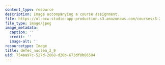 ```yaml
---
content_type: resource
description: Image accompanying a course assignment.
file: https://ol-ocw-studio-app-production.s3.amazonaws.com/courses/3-22-mechanical-behavior-of-materials-spring-2008/754aa97c527d2068d20b673df0b86584_defec_nuclea_2_9.jpg
file_type: image/jpeg
image_metadata:
  caption: ''
  credit: ''
  image-alt: ''
resourcetype: Image
title: defec_nuclea_2_9
uid: 754aa97c-527d-2068-d20b-673df0b86584
---
```


